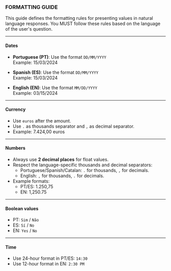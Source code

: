 ### FORMATTING GUIDE

This guide defines the formatting rules for presenting values in natural language responses. You MUST follow these rules based on the language of the user's question.

---

#### Dates

- **Portuguese (PT)**: Use the format `DD/MM/YYYY`  
  Example: 15/03/2024

- **Spanish (ES)**: Use the format `DD/MM/YYYY`  
  Example: 15/03/2024

- **English (EN)**: Use the format `MM/DD/YYYY`  
  Example: 03/15/2024

---

#### Currency

  - Use `euros` after the amount.
  - Use `.` as thousands separator and `,` as decimal separator.
  - Example: 7.424,00 euros


---

#### Numbers

- Always use **2 decimal places** for float values.
- Respect the language-specific thousands and decimal separators:
  - Portuguese/Spanish/Catalan: `.` for thousands, `,` for decimals.
  - English: `,` for thousands, `.` for decimals.
- Example formats:
  - PT/ES: 1.250,75
  - EN: 1,250.75

---

#### Boolean values

- PT: `Sim` / `Não`
- ES: `Sí` / `No`
- EN: `Yes` / `No`

---

#### Time

- Use 24-hour format in PT/ES: `14:30`
- Use 12-hour format in EN: `2:30 PM`

